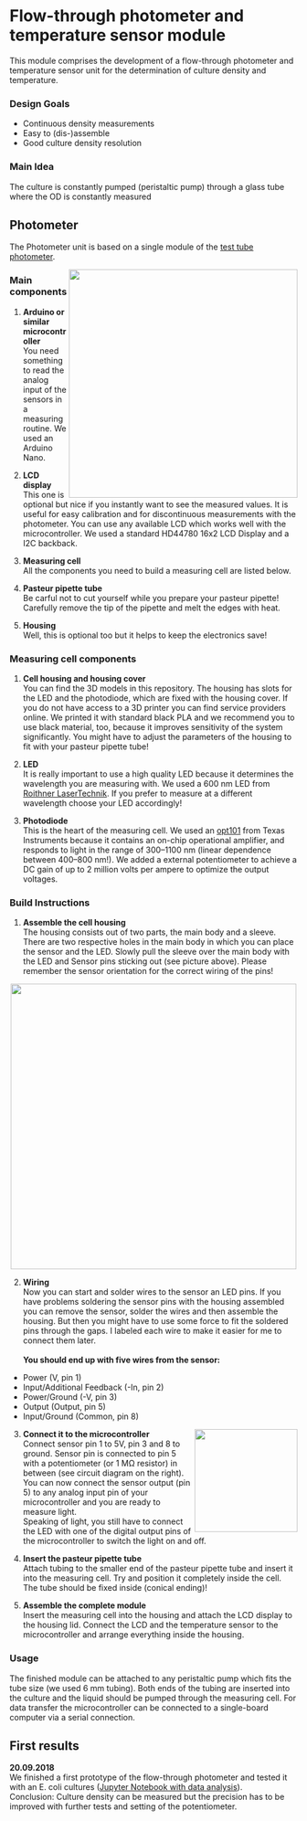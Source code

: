 # Flow-through photometer and temperature sensor module

This module comprises the development of a flow-through photometer and temperature sensor unit for the determination of culture density and temperature.

### Design Goals
- Continuous density measurements
- Easy to (dis-)assemble
- Good culture density resolution

### Main Idea
The culture is constantly pumped (peristaltic pump) through a glass tube where the OD is constantly measured

## Photometer
The Photometer unit is based on a single module of the [test tube photometer](http://openplant.science/2017/12/09/photometer-shopping-list.html).

<img align="right" src="https://raw.githubusercontent.com/vektorious/test_tube_photometer/master/pictures/sketch.png" width=400px />

### Main components
1. **Arduino or similar microcontroller**<br>
You need something to read the analog input of the sensors in a measuring routine. We used an Arduino Nano.

2. **LCD display**<br>
This one is optional but nice if you instantly want to see the measured values. It is useful for easy calibration and for discontinuous measurements with the photometer. You can use any available LCD which works well with the microcontroller. We used a standard HD44780 16x2 LCD Display and a I2C backback.

3. **Measuring cell**<br>
All the components you need to build a measuring cell are listed below.

4. **Pasteur pipette tube**<br>
Be carful not to cut yourself while you prepare your pasteur pipette! Carefully remove the tip of the pipette and melt the edges with heat.

5. **Housing**<br>
Well, this is optional too but it helps to keep the electronics save!

### Measuring cell components

1. **Cell housing and housing cover**<br>
You can find the 3D models in this repository. The housing has slots for the LED and the photodiode, which are fixed with the housing cover. If you do not have access to a 3D printer you can find service providers online. We printed it with standard black PLA and we recommend you to use black material, too, because it improves sensitivity of the system significantly. You might have to adjust the parameters of the housing to fit with your pasteur pipette tube!

2. **LED**<br>
It is really important to use a high quality LED because it determines the wavelength you are measuring with. We used a 600 nm LED from [Roithner LaserTechnik](http://www.roithner-laser.com/index.html). If you prefer to measure at a different wavelength choose your LED accordingly!

3. **Photodiode**<br>
This is the heart of the measuring cell. We used an [opt101](http://www.ti.com/lit/ds/symlink/opt101.pdf) from Texas Instruments because it contains an on-chip operational amplifier, and responds to light in the range of 300–1100 nm (linear dependence between 400–800 nm!). We added a external potentiometer to achieve a DC gain of up to 2 million volts per ampere to optimize the output voltages.

### Build Instructions
1. **Assemble the cell housing**<br>
The housing consists out of two parts, the main body and a sleeve. There are two respective holes in the main body in which you can place the sensor and the LED. Slowly pull the sleeve over the main body with the LED and Sensor pins sticking out (see picture above). Please remember the sensor orientation for the correct wiring of the pins!

<p align="center">
<img src="https://raw.githubusercontent.com/vektorious/test_tube_photometer/master/pictures/cell_cover_fused.png" width=500px></p>

2. **Wiring**<br>
Now you can start and solder wires to the sensor an LED pins. If you have problems soldering the sensor pins with the housing assembled you can remove the sensor, solder the wires and then assemble the housing. But then you might have to use some force to fit the soldered pins through the gaps.
I labeled each wire to make it easier for me to connect them later.<br><br>
**You should end up with five wires from the sensor:**<br>
- Power (V, pin 1)<br>
- Input/Additional Feedback (-In, pin 2)<br>
- Power/Ground (-V, pin 3)<br>
- Output (Output, pin 5)<br>
- Input/Ground (Common, pin 8)

<img align="right" src="https://raw.githubusercontent.com/vektorious/test_tube_photometer/master/pictures/sketch3.png" width=180px/>

3. **Connect it to the microcontroller**<br>
Connect sensor pin 1 to 5V, pin 3 and 8 to ground. Sensor pin is connected to pin 5 with a potentiometer (or 1 MΩ resistor) in between (see circuit diagram on the right). You can now connect the sensor output (pin 5) to any analog input pin of your microcontroller and you are ready to measure light. <br>
Speaking of light, you still have to connect the LED with one of the digital output pins of the microcontroller to switch the light on and off.

4. **Insert the pasteur pipette tube**<br>
Attach tubing to the smaller end of the pasteur pipette tube and insert it into the measuring cell. Try and position it completely inside the cell. The tube should be fixed inside (conical ending)!

5. **Assemble the complete module**<br>
Insert the measuring cell into the housing and attach the LCD display to the housing lid. Connect the LCD and the temperature sensor to the microcontroller and arrange everything inside the housing.

### Usage
The finished module can be attached to any peristaltic pump which fits the tube size (we used 6 mm tubing). Both ends of the tubing are inserted into the culture and the liquid should be pumped through the measuring cell. For data transfer the microcontroller can be connected to a single-board computer via a serial connection.

## First results

**20.09.2018**<br>
We finished a first prototype of the flow-through photometer and tested it with an E. coli cultures ([Jupyter Notebook with data analysis](https://github.com/BioMakers/2018-opensourcebioreactor/blob/master/photometer/photometer_data.ipynb)).
<br>Conclusion: Culture density can be measured but the precision has to be improved with further tests and setting of the potentiometer.
